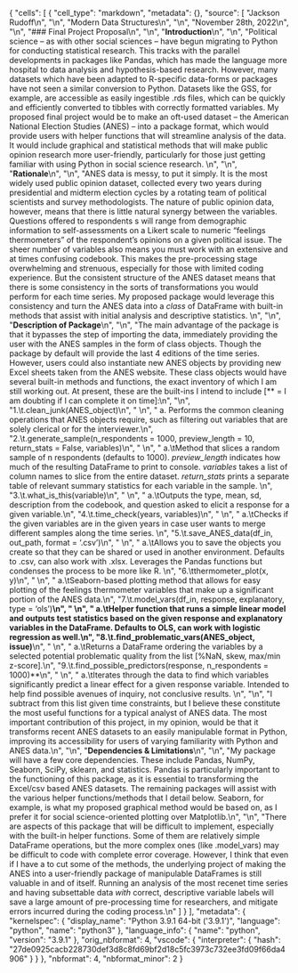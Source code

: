 {
 "cells": [
  {
   "cell_type": "markdown",
   "metadata": {},
   "source": [
    "Jackson Rudoff\n",
    "\n",
    "Modern Data Structures\n",
    "\n",
    "November 28th, 2022\n",
    "\n",
    "### Final Project Proposal\n",
    "\n",
    "**Introduction**\n",
    "\n",
    "Political science – as with other social sciences – have begun migrating to Python for conducting statistical research. This tracks with the parallel developments in packages like Pandas, which has made the language more hospital to data analysis and hypothesis-based research. However, many datasets which have been adapted to R-specific data-forms or packages have not seen a similar conversion to Python. Datasets like the GSS, for example, are accessible as easily ingestible .rds files, which can be quickly and efficiently converted to tibbles with correctly formatted variables. My proposed final project would be to make an oft-used dataset – the American National Election Studies (ANES) – into a package format, which would provide users with helper functions that will streamline analysis of the data. It would include graphical and statistical methods that will make public opinion research more user-friendly, particularly for those just getting familiar with using Python in social science research. \n",
    "\n",
    "**Rationale**\n",
    "\n",
    "ANES data is messy, to put it simply. It is the most widely used public opinion dataset, collected every two years during presidential and midterm election cycles by a rotating team of political scientists and survey methodologists. The nature of public opinion data, however, means that there is little natural synergy between the variables. Questions offered to respondents s will range from demographic information to self-assessments on a Likert scale to numeric “feelings thermometers” of the respondent’s opinions on a given political issue. The sheer number of variables also means you must work with an extensive and at times confusing codebook. This makes the pre-processing stage overwhelming and strenuous, especially for those with limited coding experience. But the consistent structure of the ANES dataset means that there is some consistency in the sorts of transformations you would perform for each time series. My proposed package would leverage this consistency and turn the ANES data into a *class* of DataFrame with built-in methods that assist with initial analysis and descriptive statistics. \n",
    "\n",
    "**Description of Package**\n",
    "\n",
    "The main advantage of the package is that it bypasses the step of importing the data, immediately providing the user with the ANES samples in the form of class objects. Though the package by default will provide the last 4 editions of the time series. However, users could also instantiate new ANES objects by providing new Excel sheets taken from the ANES website. These class objects would have several built-in methods and functions, the exact inventory of which I am still working out. At present, these are the built-ins I intend to include [** = I am doubting if I can complete it on time]:\n",
    "\n",
    "1.\t.clean_junk(ANES_object)\n",
    "    \n",
    "    a. Performs the common cleaning operations that ANES objects require, such as filtering out variables that are solely clerical or for the interviewer.\n",
    "2.\t.generate_sample(n_respondents = 1000, preview_length = 10, return_stats = False, variables)\n",
    "    \n",
    "    a.\tMethod that slices a random sample of n respondents (defaults to 1000). *preview_length* indicates how much of the resulting DataFrame to print to console. *variables* takes a list of column names to slice from the entire dataset. *return_stats* prints a separate table of relevant summary statistics for each variable in the sample. \n",
    "3.\t.what_is_this(variable)\n",
    "    \n",
    "    a.\tOutputs the type, mean, sd, description from the codebook, and question asked to elicit a response for a given variable.\n",
    "4.\t.time_check(years, variables)\n",
    "    \n",
    "    a.\tChecks if the given variables are in the given years in case user wants to merge different samples along the time series. \n",
    "5.\t.save_ANES_data(df_in, out_path, format = ‘.csv’)\n",
    "    \n",
    "    a.\tAllows you to save the objects you create so that they can be shared or used in another environment. Defaults to .csv, can also work with .xlsx. Leverages the Pandas functions but condenses the process to be more like R. \n",
    "6.\tthermometer_plot(x, y)\n",
    "    \n",
    "    a.\tSeaborn-based plotting method that allows for easy plotting of the feelings thermometer variables that make up a significant portion of the ANES data.\n",
    "7.\t.model_vars(df_in, response, explanatory, type = ‘ols’)**\n",
    "    \n",
    "    a.\tHelper function that runs a simple linear model and outputs test statistics based on the given response and explanatory variables in the DataFrame. Defaults to OLS, can work with logistic regression as well.\n",
    "8.\t.find_problematic_vars(ANES_object, issue)**\n",
    "    \n",
    "    a.\tReturns a DataFrame ordering the variables by a selected potential problematic quality from the list [%NaN, skew, max/min z-score].\n",
    "9.\t.find_possible_predictors(response, n_respondents = 1000)**\n",
    "    \n",
    "    a.\tIterates through the data to find which variables significantly predict a linear effect for a given response variable. Intended to help find possible avenues of inquiry, not conclusive results.  \n",
    "\n",
    "I subtract from this list given time constraints, but I believe these constitute the most useful functions for a typical analyst of ANES data. The most important contribution of this project, in my opinion, would be that it transforms recent ANES datasets to an easily manipulable format in Python, improving its accessibility for users of varying familiarity with Python and ANES data.\n",
    "\n",
    "**Dependencies & Limitations**\n",
    "\n",
    "My package will have a few core dependencies. These include Pandas, NumPy, Seaborn, SciPy, sklearn, and statistics. Pandas is particularly important to the functioning of this package, as it is essential to transforming the Excel/csv based ANES datasets. The remaining packages will assist with the various helper functions/methods that I detail below. Seaborn, for example, is what my proposed graphical method would be based on, as I prefer it for social science-oriented plotting over Matplotlib.\n",
    "\n",
    "There are aspects of this package that will be difficult to implement, especially with the built-in helper functions. Some of them are relatively simple DataFrame operations, but the more complex ones (like .model_vars) may be difficult to code with complete error coverage. However, I think that even if I have a to cut some of the methods, the underlying project of making the ANES into a user-friendly package of manipulable DataFrames is still valuable in and of itself. Running an analysis of the most recenet time series and having subsettable data *with* correct, descriptive variable labels will save a large amount of pre-processing time for researchers, and mitigate errors incurred during the coding process.\n"
   ]
  }
 ],
 "metadata": {
  "kernelspec": {
   "display_name": "Python 3.9.1 64-bit ('3.9.1')",
   "language": "python",
   "name": "python3"
  },
  "language_info": {
   "name": "python",
   "version": "3.9.1"
  },
  "orig_nbformat": 4,
  "vscode": {
   "interpreter": {
    "hash": "27de0925cacb228730def3d8c8fd69bf2d18c5fc3973c732ee3fd09f66da4906"
   }
  }
 },
 "nbformat": 4,
 "nbformat_minor": 2
}
